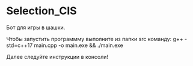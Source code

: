 # Selection_CIS
Бот для игры в шашки.

Чтобы запустить программму выполните из папки src команду:
g++ -std=c++17 main.cpp -o main.exe && ./main.exe


Далее следуйте инструкции в консоли!
